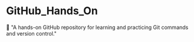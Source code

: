 # GitHub_Hands_On
🚀 "A hands-on GitHub repository for learning and practicing Git commands and version control."
